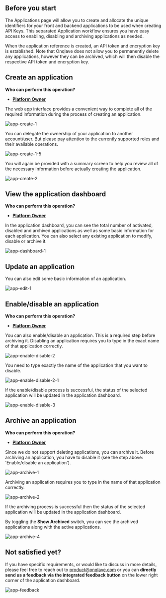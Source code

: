 
## **Before you start**

The Applications page will allow you to create and allocate the unique identifiers for your front and backend applications to be used when creating API Keys. This separated Application workflow ensures you have easy access to enabling, disabling and archiving applications as needed.


When the application reference is created, an API token and encryption key is established. Note that Onqlave does not allow you to permanently delete any applications, however they can be archived, which will then disable the respective API token and encryption key.

## **Create an application**

**Who can perform this operation?**

- **[Platform Owner](../../platform/access/#1-platform-owner)**

The web app interface provides a convenient way to complete all of the required information during the process of creating an application.

![app-create-1](https://t36712295.p.clickup-attachments.com/t36712295/9f82dd93-64a2-4a64-9caf-e175af96804a/application-3.png)

You can delegate the ownership of your application to another account/user. But please pay attention to the currently supported roles and their available operations.

![app-create-1-5](https://t36712295.p.clickup-attachments.com/t36712295/063ba30c-e7b3-4afe-b86a-f19965e6e3c0/application-3%20(1).png)

<!-- Confusing to link through to the Arx documentation, as the summary screen includes different information -->
You will again be provided with a summary screen to help you review all of the necessary information before actually creating the application.

![app-create-2](https://t36712295.p.clickup-attachments.com/t36712295/347d1ce8-334d-49af-b407-a2e256c1e96f/application-3%20(2).png)


## **View the application dashboard**

**Who can perform this operation?**

- **[Platform Owner](../../platform/access/#1-platform-owner)**

In the application dashboard, you can see the total number of activated, disabled and archived applications as well as some basic information for each application. You can also select any existing application to modify, disable or archive it.

![app-dashboard-1](https://t36712295.p.clickup-attachments.com/t36712295/0333616b-b8ef-46cc-b554-13cf832e6dd3/application-3%20(3).png)

## **Update an application**

You can also edit some basic information of an application.

![app-edit-1](https://t36712295.p.clickup-attachments.com/t36712295/466f5f75-0035-4fd2-8af5-4c10c7713b46/application-3%20(4).png)

## **Enable/disable an application**

**Who can perform this operation?**

- **[Platform Owner](../../platform/access/#1-platform-owner)**

You can also enable/disable an application. This is a required step before archiving it. Disabling an application requires you to type in the exact name of that application correctly.

![app-enable-disable-2](https://t36712295.p.clickup-attachments.com/t36712295/fecd8e9d-d02e-4d73-860c-94e4414e4365/application-3%20(5).png)

You need to type exactly the name of the application that you want to disable.

![app-enable-disable-2-1](https://t36712295.p.clickup-attachments.com/t36712295/b474e71f-3e05-4593-8cd4-eee6b425efe6/application-3%20(6).png)

If the enable/disable process is successful, the status of the selected application will be updated in the application dashboard.

![app-enable-disable-3](https://t36712295.p.clickup-attachments.com/t36712295/0cf9d024-37bf-448d-b1db-9aeaae82a3b8/application-3%20(7).png)


## **Archive an application**

**Who can perform this operation?**

- **[Platform Owner](../../platform/access/#1-platform-owner)**

Since we do not support deleting applications, you can archive it. Before archiving an application, you have to disable it (see the step above: 'Enable/disable an application').

![app-archive-1](https://t36712295.p.clickup-attachments.com/t36712295/0bdf9c53-0c87-4986-830c-864ddaa8e1d2/application-3%20(8).png)

Archiving an application requires you to type in the name of that application correctly.

![app-archive-2](https://t36712295.p.clickup-attachments.com/t36712295/a33401c0-29dc-4079-8697-ae423cc35af0/application-3%20(9).png)

If the archiving process is successful then the status of the selected application will be updated in the application dashboard.

By toggling the **Show Archived** switch, you can see the archived applications along with the active applications.


![app-archive-4](https://t36712295.p.clickup-attachments.com/t36712295/c95ae161-2fd6-428f-ba82-6b250f614720/application-3%20(10).png)

## **Not satisfied yet?**

If you have specific requirements, or would like to discuss in more details, please feel free to reach out to <product@onqlave.com> or you can **directly send us a feedback via the integrated feedback button** on the lower right corner of the application dashboard.

![app-feedback](https://t36712295.p.clickup-attachments.com/t36712295/b4440652-36fc-4fe1-9b5b-a84260e3d0ca/application-3%20(11).png)